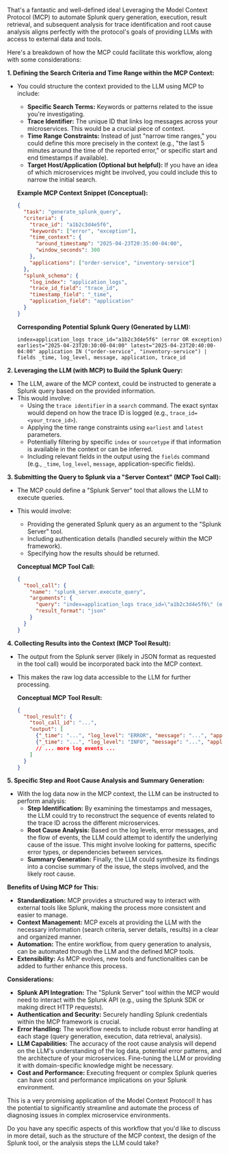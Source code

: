 That's a fantastic and well-defined idea! Leveraging the Model Context Protocol (MCP) to automate Splunk query generation, execution, result retrieval, and subsequent analysis for trace identification and root cause analysis aligns perfectly with the protocol's goals of providing LLMs with access to external data and tools.

Here's a breakdown of how the MCP could facilitate this workflow, along with some considerations:

**1. Defining the Search Criteria and Time Range within the MCP Context:**

* You could structure the context provided to the LLM using MCP to include:
    * **Specific Search Terms:** Keywords or patterns related to the issue you're investigating.
    * **Trace Identifier:** The unique ID that links log messages across your microservices. This would be a crucial piece of context.
    * **Time Range Constraints:** Instead of just "narrow time ranges," you could define this more precisely in the context (e.g., "the last 5 minutes around the time of the reported error," or specific start and end timestamps if available).
    * **Target Host/Application (Optional but helpful):** If you have an idea of which microservices might be involved, you could include this to narrow the initial search.

    **Example MCP Context Snippet (Conceptual):**

    ```json
    {
      "task": "generate_splunk_query",
      "criteria": {
        "trace_id": "a1b2c3d4e5f6",
        "keywords": ["error", "exception"],
        "time_context": {
          "around_timestamp": "2025-04-23T20:35:00-04:00",
          "window_seconds": 300
        },
        "applications": ["order-service", "inventory-service"]
      },
      "splunk_schema": {
        "log_index": "application_logs",
        "trace_id_field": "trace_id",
        "timestamp_field": "_time",
        "application_field": "application"
      }
    }
    ```

    **Corresponding Potential Splunk Query (Generated by LLM):**

    ```splunk
    index=application_logs trace_id="a1b2c3d4e5f6" (error OR exception) earliest="2025-04-23T20:30:00-04:00" latest="2025-04-23T20:40:00-04:00" application IN ("order-service", "inventory-service") | fields _time, log_level, message, application, trace_id
    ```

**2. Leveraging the LLM (with MCP) to Build the Splunk Query:**

* The LLM, aware of the MCP context, could be instructed to generate a Splunk query based on the provided information.
* This would involve:
    * Using the `trace identifier` in a `search` command. The exact syntax would depend on how the trace ID is logged (e.g., `trace_id=<your_trace_id>`).
    * Applying the time range constraints using `earliest` and `latest` parameters.
    * Potentially filtering by specific `index` or `sourcetype` if that information is available in the context or can be inferred.
    * Including relevant fields in the output using the `fields` command (e.g., `_time`, `log_level`, `message`, application-specific fields).

**3. Submitting the Query to Splunk via a "Server Context" (MCP Tool Call):**

* The MCP could define a "Splunk Server" tool that allows the LLM to execute queries.
* This would involve:
    * Providing the generated Splunk query as an argument to the "Splunk Server" tool.
    * Including authentication details (handled securely within the MCP framework).
    * Specifying how the results should be returned.

    **Conceptual MCP Tool Call:**

    ```json
    {
      "tool_call": {
        "name": "splunk_server.execute_query",
        "arguments": {
          "query": "index=application_logs trace_id=\"a1b2c3d4e5f6\" (error OR exception) earliest=\"2025-04-23T20:30:00-04:00\" latest=\"2025-04-23T20:40:00-04:00\" application IN (\"order-service\", \"inventory-service\") | fields _time, log_level, message, application, trace_id",
          "result_format": "json"
        }
      }
    }
    ```

**4. Collecting Results into the Context (MCP Tool Result):**

* The output from the Splunk server (likely in JSON format as requested in the tool call) would be incorporated back into the MCP context.
* This makes the raw log data accessible to the LLM for further processing.

    **Conceptual MCP Tool Result:**

    ```json
    {
      "tool_result": {
        "tool_call_id": "...",
        "output": [
          {"_time": "...", "log_level": "ERROR", "message": "...", "application": "order-service", "trace_id": "a1b2c3d4e5f6"},
          {"_time": "...", "log_level": "INFO", "message": "...", "application": "inventory-service", "trace_id": "a1b2c3d4e5f6"},
          // ... more log events ...
        ]
      }
    }
    ```

**5. Specific Step and Root Cause Analysis and Summary Generation:**

* With the log data now in the MCP context, the LLM can be instructed to perform analysis:
    * **Step Identification:** By examining the timestamps and messages, the LLM could try to reconstruct the sequence of events related to the trace ID across the different microservices.
    * **Root Cause Analysis:** Based on the log levels, error messages, and the flow of events, the LLM could attempt to identify the underlying cause of the issue. This might involve looking for patterns, specific error types, or dependencies between services.
    * **Summary Generation:** Finally, the LLM could synthesize its findings into a concise summary of the issue, the steps involved, and the likely root cause.

**Benefits of Using MCP for This:**

* **Standardization:** MCP provides a structured way to interact with external tools like Splunk, making the process more consistent and easier to manage.
* **Context Management:** MCP excels at providing the LLM with the necessary information (search criteria, server details, results) in a clear and organized manner.
* **Automation:** The entire workflow, from query generation to analysis, can be automated through the LLM and the defined MCP tools.
* **Extensibility:** As MCP evolves, new tools and functionalities can be added to further enhance this process.

**Considerations:**

* **Splunk API Integration:** The "Splunk Server" tool within the MCP would need to interact with the Splunk API (e.g., using the Splunk SDK or making direct HTTP requests).
* **Authentication and Security:** Securely handling Splunk credentials within the MCP framework is crucial.
* **Error Handling:** The workflow needs to include robust error handling at each stage (query generation, execution, data retrieval, analysis).
* **LLM Capabilities:** The accuracy of the root cause analysis will depend on the LLM's understanding of the log data, potential error patterns, and the architecture of your microservices. Fine-tuning the LLM or providing it with domain-specific knowledge might be necessary.
* **Cost and Performance:** Executing frequent or complex Splunk queries can have cost and performance implications on your Splunk environment.

This is a very promising application of the Model Context Protocol! It has the potential to significantly streamline and automate the process of diagnosing issues in complex microservice environments.

Do you have any specific aspects of this workflow that you'd like to discuss in more detail, such as the structure of the MCP context, the design of the Splunk tool, or the analysis steps the LLM could take?
